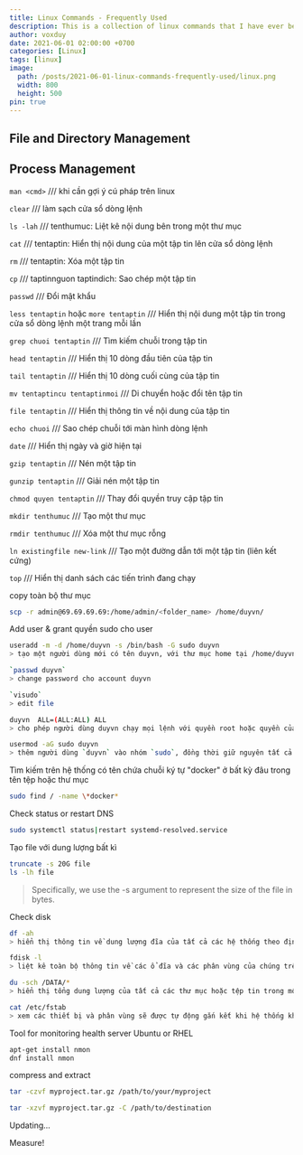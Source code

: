 ```yaml
---
title: Linux Commands - Frequently Used
description: This is a collection of linux commands that I have ever been. And I still keep it up-to-date currently.
author: voxduy
date: 2021-06-01 02:00:00 +0700
categories: [Linux]
tags: [linux]
image:
  path: /posts/2021-06-01-linux-commands-frequently-used/linux.png
  width: 800
  height: 500
pin: true
---
```


## File and Directory Management

## Process Management

`man <cmd>` /// khi cần gợi ý cú pháp trên linux

`clear` /// làm sạch cửa sổ dòng lệnh

`ls -lah` /// tenthumuc: Liệt kê nội dung bên trong một thư mục

`cat` /// tentaptin: Hiển thị nội dung của một tập tin lên cửa sổ dòng lệnh

`rm` /// tentaptin: Xóa một tập tin

`cp` /// taptinnguon taptindich: Sao chép một tập tin

`passwd` /// Đổi mật khẩu

`less tentaptin` hoặc `more tentaptin` /// Hiển thị nội dung một tập tin trong cửa sổ dòng lệnh một trang mỗi lần

`grep chuoi tentaptin` /// Tìm kiếm chuỗi trong tập tin

`head tentaptin` /// Hiển thị 10 dòng đầu tiên của tập tin

`tail tentaptin` /// Hiển thị 10 dòng cuối cùng của tập tin

`mv tentaptincu tentaptinmoi` /// Di chuyển hoặc đổi tên tập tin

`file tentaptin` /// Hiển thị thông tin về nội dung của tập tin

`echo chuoi` /// Sao chép chuỗi tới màn hình dòng lệnh

`date` /// Hiển thị ngày và giờ hiện tại

`gzip tentaptin` /// Nén một tập tin

`gunzip tentaptin` /// Giải nén một tập tin

`chmod quyen tentaptin` /// Thay đổi quyền truy cập tập tin

`mkdir tenthumuc` /// Tạo một thư mục

`rmdir tenthumuc` /// Xóa một thư mục rỗng

`ln existingfile new-link` /// Tạo một đường dẫn tới một tập tin (liên kết cứng)

`top` /// Hiển thị danh sách các tiến trình đang chạy

copy toàn bộ thư mục

```bash
scp -r admin@69.69.69.69:/home/admin/<folder_name> /home/duyvn/
```

Add user & grant quyền sudo cho user

```bash
useradd -m -d /home/duyvn -s /bin/bash -G sudo duyvn
> tạo một người dùng mới có tên duyvn, với thư mục home tại /home/duyvn, sử dụng shell bash, và có quyền quản trị (là thành viên của nhóm sudo)

`passwd duyvn`
> change password cho account duyvn

`visudo`
> edit file

duyvn  ALL=(ALL:ALL) ALL
> cho phép người dùng duyvn chạy mọi lệnh với quyền root hoặc quyền của bất kỳ người dùng nào khác trên hệ thống

usermod -aG sudo duyvn
> thêm người dùng `duyvn` vào nhóm `sudo`, đồng thời giữ nguyên tất cả các nhóm mà người dùng này đã thuộc về trước đó. Sau khi thực hiện lệnh này, `duyvn` sẽ có quyền thực hiện các lệnh với quyền của người dùng root thông qua lệnh `sudo`
```

Tìm kiếm trên hệ thống có tên chứa chuỗi ký tự "docker" ở bất kỳ đâu trong tên tệp hoặc thư mục

```bash
sudo find / -name \*docker*
```

Check status or restart DNS

```bash
sudo systemctl status|restart systemd-resolved.service
```

Tạo file với dung lượng bất kì

```bash
truncate -s 20G file
ls -lh file
```
> Specifically, we use the -s argument to represent the size of the file in bytes.

Check disk

```bash
df -ah
> hiển thị thông tin về dung lượng đĩa của tất cả các hệ thống theo định dạng human-readable

fdisk -l
> liệt kê toàn bộ thông tin về các ổ đĩa và các phân vùng của chúng trên hệ thống

du -sch /DATA/*
> hiển thị tổng dung lượng của tất cả các thư mục hoặc tệp tin trong một thư mục cụ thể

cat /etc/fstab
> xem các thiết bị và phân vùng sẽ được tự động gắn kết khi hệ thống khởi động
```

Tool for monitoring health server Ubuntu or RHEL

```bash
apt-get install nmon
dnf install nmon
```

compress and extract

```bash
tar -czvf myproject.tar.gz /path/to/your/myproject

tar -xzvf myproject.tar.gz -C /path/to/destination
```

Updating...

Measure!
